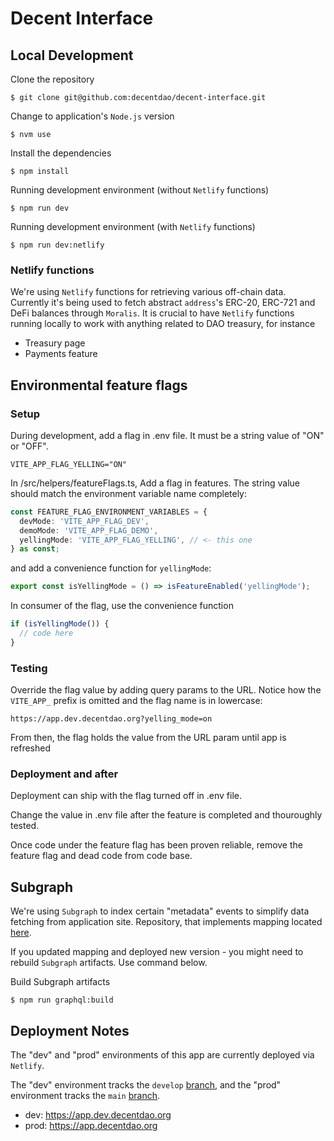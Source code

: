 # Decent Interface

## Local Development

Clone the repository

```shell
$ git clone git@github.com:decentdao/decent-interface.git
```

Change to application's `Node.js` version

```shell
$ nvm use
```

Install the dependencies

```shell
$ npm install
```

Running development environment (without `Netlify` functions)

```shell
$ npm run dev
```

Running development environment (with `Netlify` functions)

```shell
$ npm run dev:netlify
```

### Netlify functions

We're using `Netlify` functions for retrieving various off-chain data.
Currently it's being used to fetch abstract `address`'s ERC-20, ERC-721 and DeFi balances through `Moralis`.
It is crucial to have `Netlify` functions running locally to work with anything related to DAO treasury, for instance

- Treasury page
- Payments feature

## Environmental feature flags

### Setup

During development, add a flag in .env file. It must be a string value of "ON" or "OFF".

```shell
VITE_APP_FLAG_YELLING="ON"
```

In /src/helpers/featureFlags.ts, Add a flag in features. The string value should match the environment variable name completely:

```typescript
const FEATURE_FLAG_ENVIRONMENT_VARIABLES = {
  devMode: 'VITE_APP_FLAG_DEV',
  demoMode: 'VITE_APP_FLAG_DEMO',
  yellingMode: 'VITE_APP_FLAG_YELLING', // <- this one
} as const;
```

and add a convenience function for `yellingMode`:

```typescript
export const isYellingMode = () => isFeatureEnabled('yellingMode');
```

In consumer of the flag, use the convenience function

```typescript
if (isYellingMode()) {
  // code here
}
```

### Testing

Override the flag value by adding query params to the URL. Notice how the `VITE_APP_` prefix is omitted and the flag name is in lowercase:

```
https://app.dev.decentdao.org?yelling_mode=on
```

From then, the flag holds the value from the URL param until app is refreshed

### Deployment and after

Deployment can ship with the flag turned off in .env file.

Change the value in .env file after the feature is completed and thouroughly tested.

Once code under the feature flag has been proven reliable, remove the feature flag and dead code from code base.

## Subgraph

We're using `Subgraph` to index certain "metadata" events to simplify data fetching from application site.
Repository, that implements mapping located [here](https://github.com/decentdao/decent-subgraph).

If you updated mapping and deployed new version - you might need to rebuild `Subgraph` artifacts. Use command below.

Build Subgraph artifacts

```shell
$ npm run graphql:build
```

## Deployment Notes

The "dev" and "prod" environments of this app are currently deployed via `Netlify`.

The "dev" environment tracks the `develop` [branch](https://github.com/decentdao/decent-interface/tree/develop), and the "prod" environment tracks the `main` [branch](https://github.com/decentdao/decent-interface/tree/main).

- dev: https://app.dev.decentdao.org
- prod: https://app.decentdao.org
